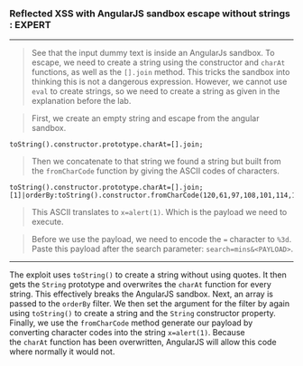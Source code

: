 
### Reflected XSS with AngularJS sandbox escape without strings : EXPERT

---

> See that the input dummy text is inside an AngularJs sandbox.
> To escape, we need to create a string using the constructor and `charAt` functions, as well as the `[].join` method. This tricks the sandbox into thinking this is not a dangerous expression.
> However, we cannot use `eval` to create strings, so we need to create a string as given in the explanation before the lab.

> First, we create an empty string and escape from the angular sandbox.
```
toString().constructor.prototype.charAt=[].join;
```

> Then we concatenate to that string we found a string but built from the `fromCharCode` function by giving the ASCII codes of characters.
```
toString().constructor.prototype.charAt=[].join;[1]|orderBy:toString().constructor.fromCharCode(120,61,97,108,101,114,116,40,49,41)=1
```
> This ASCII translates to `x=alert(1)`. Which is the payload we need to execute.


> Before we use the payload, we need to encode the `=` character to `%3d`.
> Paste this payload after the search parameter: `search=mins&<PAYLOAD>`.

---

The exploit uses `toString()` to create a string without using quotes. It then gets the `String` prototype and overwrites the `charAt` function for every string. This effectively breaks the AngularJS sandbox. Next, an array is passed to the `orderBy` filter. We then set the argument for the filter by again using `toString()` to create a string and the `String` constructor property. Finally, we use the `fromCharCode` method generate our payload by converting character codes into the string `x=alert(1)`. Because the `charAt` function has been overwritten, AngularJS will allow this code where normally it would not.
